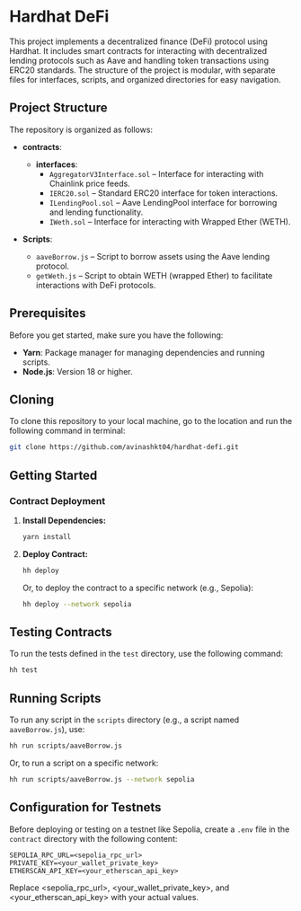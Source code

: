 # Hardhat DeFi 
This project implements a decentralized finance (DeFi) protocol using Hardhat. It includes smart contracts for interacting with decentralized lending protocols such as Aave and handling token transactions using ERC20 standards. The structure of the project is modular, with separate files for interfaces, scripts, and organized directories for easy navigation.

## Project Structure
The repository is organized as follows:
- **contracts**:
    - **interfaces**:
        - `AggregatorV3Interface.sol` – Interface for interacting with Chainlink price feeds.
        - `IERC20.sol` – Standard ERC20 interface for token interactions.
        - `ILendingPool.sol` – Aave LendingPool interface for borrowing and lending functionality.
        - `IWeth.sol` – Interface for interacting with Wrapped Ether (WETH).

- **Scripts**:

    - `aaveBorrow.js` – Script to borrow assets using the Aave lending protocol.
    - `getWeth.js` – Script to obtain WETH (wrapped Ether) to facilitate interactions with DeFi protocols.


## Prerequisites

Before you get started, make sure you have the following:
- **Yarn**: Package manager for managing dependencies and running scripts.
- **Node.js**: Version 18 or higher.

## Cloning

To clone this repository to your local machine, go to the location and run the following command in terminal:

```bash
git clone https://github.com/avinashkt04/hardhat-defi.git
```

## Getting Started

### Contract Deployment

1. **Install Dependencies:**
    
    ```bash
    yarn install
    ```
2. **Deploy Contract:**

    ```bash
    hh deploy
    ```

    Or, to deploy the contract to a specific network (e.g., Sepolia):

    ```bash
    hh deploy --network sepolia
    ```

## Testing Contracts
To run the tests defined in the `test` directory, use the following command:

```bash
hh test
```

## Running Scripts
To run any script in the `scripts` directory (e.g., a script named `aaveBorrow.js`), use:
```bash
hh run scripts/aaveBorrow.js
```
Or, to run a script on a specific network:
```bash
hh run scripts/aaveBorrow.js --network sepolia
```

## Configuration for Testnets
Before deploying or testing on a testnet like Sepolia, create a `.env` file in the `contract` directory with the following content:
```dotenv
SEPOLIA_RPC_URL=<sepolia_rpc_url>
PRIVATE_KEY=<your_wallet_private_key>
ETHERSCAN_API_KEY=<your_etherscan_api_key>
```
Replace  <sepolia_rpc_url>, <your_wallet_private_key>, and <your_etherscan_api_key> with your actual values.